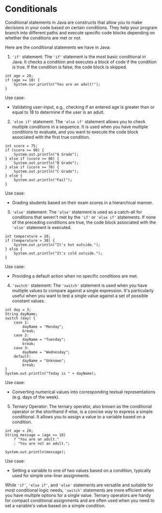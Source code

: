 # Conditionals

Conditional statements in Java are constructs that
allow you to make decisions in your code based on
certain conditions. They help your program branch into
different paths and execute specific code blocks
depending on whether the conditions are met or not.

Here are the conditional statements we have in Java:

1. `'if'` statement:
The `'if'` statement is the most basic conditional in
Java. It checks a condition and executes a block of
code if the condition is true. If the condition is
false, the code block is skipped.
```
int age = 28;
if (age >= 18) {
    System.our.println("You are an adult!");
}
```
Use case:
- Validating user-input, e.g., checking if an entered
age is greater than or equal to 18 to determine if the
user is an adult.

2. `'else if'` statement:
The `'else if'` statement allows you to check multiple
conditions in a sequence. It is used when you have
multiple conditions to evaluate, and you want to
execute the code block associated with the first true
condition.
```
int score = 75;
if (score >= 90) {
    System.out.println("A Grade");
} else if (score >= 80) {
    System.out.println("B Grade");
} else if (score >= 70) {
    System.out.println("C Grade");
} else {
    System.out.println("Fail");
}
```
Use case:
- Grading students based on their exam scores in a
hierarchical manner.

3. `'else'` statement:
The `'else'` statement is used as a catch-all for
conditions that weren't met by the `'if'` or `'else if'`
statements. If none of the preceding conditions are
true, the code block associated with the `'else'`
statement is executed.
```
int temperature = 28;
if (temperature > 30) {
    System.out.println("It's hot outside.");
} else {
    System.out.println("It's cold outside.");
}
```
Use case:
- Providing a default action when no specific conditions
are met.

4. `'switch'` statement:
The `'switch'` statement is used when you have multiple
values to compare against a single expression. It's
particularly useful when you want to test a single value
against a set of possible constant values.
```
int day = 3;
String dayName;
switch (day) {
    case 1:
        dayName = "Monday";
        break;
    case 2:
        dayName = "Tuesday";
        break;
    case 3:
        dayName = "Wednesday";
    default:
        dayName = "Unknown";
        break;
}
System.out.println("Today is " + dayName);
```
Use case:
- Converting numerical values into corresponding textual
representations (e.g. days of the week).

5. Ternary Operator:
The ternary operator, also known as the conditional
operator or the shorthand if-else, is a concise way
to express a simple conditional. It allows you to
assign a value to a variable based on a condition.
```
int age = 20;
String message = (age >= 18)
    ? "You are an adult."
    : "You are not an adult.";

System.out.println(message);
```
Use case:
- Setting a variable to one of two values based on a
condition, typically used for simple one-liner
assignments.

While `'if'`, `'else if'`, and `'else'` statements
are versatile and suitable for most conditional logic
needs, `'switch'` statements are more efficient when
you have multiple options for a single value. Ternary
operators are handy for compact conditional assignments
and are often used when you need to set a variable's
value based on a simple condition.